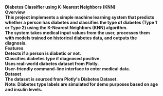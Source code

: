 <b>Diabetes Classifier using K-Nearest Neighbors (KNN)<b>
<br>
Overview<br>
This project implements a simple machine learning system that predicts whether a person has diabetes and classifies the type of diabetes (Type 1 or Type 2) using the K-Nearest Neighbors (KNN) algorithm.
<br>
The system takes medical input values from the user, processes them with models trained on historical diabetes data, and outputs the diagnosis.
<br>
Features<br>
Detects if a person is diabetic or not.
<br>
Classifies diabetes type if diagnosed positive.
<br>
Uses real-world diabetes dataset from Plotly.
<br>
User-friendly command-line interface to enter medical data.
<br>
Dataset<br>
The dataset is sourced from Plotly's Diabetes Dataset.<br>
Note: Diabetes type labels are simulated for demo purposes based on age and insulin levels.